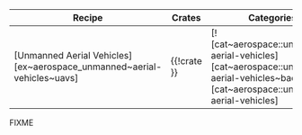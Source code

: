 | Recipe | Crates | Categories |
|---|---|---|
| [Unmanned Aerial Vehicles][ex~aerospace_unmanned~aerial-vehicles~uavs] | {{!crate }} | [![cat~aerospace::unmanned-aerial-vehicles][cat~aerospace::unmanned-aerial-vehicles~badge]][cat~aerospace::unmanned-aerial-vehicles] |

<div class="hidden">
FIXME
</div>
